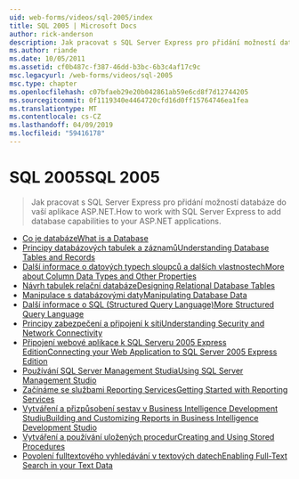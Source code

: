 ```yaml
---
uid: web-forms/videos/sql-2005/index
title: SQL 2005 | Microsoft Docs
author: rick-anderson
description: Jak pracovat s SQL Server Express pro přidání možností databáze do vaší aplikace ASP.NET.
ms.author: riande
ms.date: 10/05/2011
ms.assetid: cf0b487c-f387-46dd-b3bc-6b3c4af17c9c
msc.legacyurl: /web-forms/videos/sql-2005
msc.type: chapter
ms.openlocfilehash: c07bfaeb29e20b042861ab59e6cd8f7d12744205
ms.sourcegitcommit: 0f1119340e4464720cfd16d0ff15764746ea1fea
ms.translationtype: MT
ms.contentlocale: cs-CZ
ms.lasthandoff: 04/09/2019
ms.locfileid: "59416178"
---
```

# <a name="sql-2005"></a><span data-ttu-id="62694-103">SQL 2005</span><span class="sxs-lookup"><span data-stu-id="62694-103">SQL 2005</span></span>

> <span data-ttu-id="62694-104">Jak pracovat s SQL Server Express pro přidání možností databáze do vaší aplikace ASP.NET.</span><span class="sxs-lookup"><span data-stu-id="62694-104">How to work with SQL Server Express to add database capabilities to your ASP.NET applications.</span></span>


- [<span data-ttu-id="62694-105">Co je databáze</span><span class="sxs-lookup"><span data-stu-id="62694-105">What is a Database</span></span>](what-is-a-database.md)
- [<span data-ttu-id="62694-106">Principy databázových tabulek a záznamů</span><span class="sxs-lookup"><span data-stu-id="62694-106">Understanding Database Tables and Records</span></span>](understanding-database-tables-and-records.md)
- [<span data-ttu-id="62694-107">Další informace o datových typech sloupců a dalších vlastnostech</span><span class="sxs-lookup"><span data-stu-id="62694-107">More about Column Data Types and Other Properties</span></span>](more-about-column-data-types-and-other-properties.md)
- [<span data-ttu-id="62694-108">Návrh tabulek relační databáze</span><span class="sxs-lookup"><span data-stu-id="62694-108">Designing Relational Database Tables</span></span>](designing-relational-database-tables.md)
- [<span data-ttu-id="62694-109">Manipulace s databázovými daty</span><span class="sxs-lookup"><span data-stu-id="62694-109">Manipulating Database Data</span></span>](manipulating-database-data.md)
- [<span data-ttu-id="62694-110">Další informace o SQL (Structured Query Language)</span><span class="sxs-lookup"><span data-stu-id="62694-110">More Structured Query Language</span></span>](more-structured-query-language.md)
- [<span data-ttu-id="62694-111">Principy zabezpečení a připojení k síti</span><span class="sxs-lookup"><span data-stu-id="62694-111">Understanding Security and Network Connectivity</span></span>](understanding-security-and-network-connectivity.md)
- [<span data-ttu-id="62694-112">Připojení webové aplikace k SQL Serveru 2005 Express Edition</span><span class="sxs-lookup"><span data-stu-id="62694-112">Connecting your Web Application to SQL Server 2005 Express Edition</span></span>](connecting-your-web-application-to-sql-server-2005-express-edition.md)
- [<span data-ttu-id="62694-113">Používání SQL Server Management Studia</span><span class="sxs-lookup"><span data-stu-id="62694-113">Using SQL Server Management Studio</span></span>](using-sql-server-management-studio.md)
- [<span data-ttu-id="62694-114">Začínáme se službami Reporting Services</span><span class="sxs-lookup"><span data-stu-id="62694-114">Getting Started with Reporting Services</span></span>](getting-started-with-reporting-services.md)
- [<span data-ttu-id="62694-115">Vytváření a přizpůsobení sestav v Business Intelligence Development Studiu</span><span class="sxs-lookup"><span data-stu-id="62694-115">Building and Customizing Reports in Business Intelligence Development Studio</span></span>](building-and-customizing-reports-in-business-intelligence-development-studio.md)
- [<span data-ttu-id="62694-116">Vytváření a používání uložených procedur</span><span class="sxs-lookup"><span data-stu-id="62694-116">Creating and Using Stored Procedures</span></span>](creating-and-using-stored-procedures.md)
- [<span data-ttu-id="62694-117">Povolení fulltextového vyhledávání v textových datech</span><span class="sxs-lookup"><span data-stu-id="62694-117">Enabling Full-Text Search in your Text Data</span></span>](enabling-full-text-search-in-your-text-data.md)
